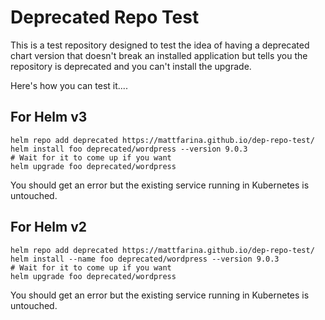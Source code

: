 # Deprecated Repo Test

This is a test repository designed to test the idea of having a deprecated chart version that doesn't break an installed application but tells you the repository is deprecated and you can't install the upgrade.

Here's how you can test it....

## For Helm v3

```
helm repo add deprecated https://mattfarina.github.io/dep-repo-test/
helm install foo deprecated/wordpress --version 9.0.3
# Wait for it to come up if you want
helm upgrade foo deprecated/wordpress
```

You should get an error but the existing service running in Kubernetes is untouched.

## For Helm v2

```
helm repo add deprecated https://mattfarina.github.io/dep-repo-test/
helm install --name foo deprecated/wordpress --version 9.0.3
# Wait for it to come up if you want
helm upgrade foo deprecated/wordpress
```

You should get an error but the existing service running in Kubernetes is untouched.

